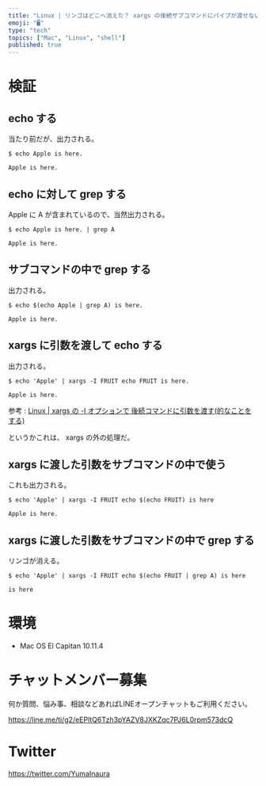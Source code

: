 ```yaml
---
title: "Linux | リンゴはどこへ消えた？ xargs の後続サブコマンドにパイプが渡せない"
emoji: "🖥"
type: "tech"
topics: ["Mac", "Linux", "shell"]
published: true
---
```


# 検証

## echo する

当たり前だが、出力される。

```shell-session
$ echo Apple is here.

Apple is here.
```

## echo に対して grep する

Apple に A が含まれているので、当然出力される。

```shell-session
$ echo Apple is here. | grep A

Apple is here. 
```

## サブコマンドの中で grep する

出力される。

```shell-session
$ echo $(echo Apple | grep A) is here.

Apple is here.
```

## xargs に引数を渡して echo する

出力される。

```shell-session
$ echo 'Apple' | xargs -I FRUIT echo FRUIT is here.

Apple is here.
```

参考 : [Linux | xargs の -I オプションで 後続コマンドに引数を渡す(的なことをする)](http://qiita.com/YumaInaura/items/fc79ce003978596db976)



というかこれは、 xargs の外の処理だ。

## xargs に渡した引数をサブコマンドの中で使う

これも出力される。

```shell-session
$ echo 'Apple' | xargs -I FRUIT echo $(echo FRUIT) is here

Apple is here.
```

## xargs に渡した引数をサブコマンドの中で grep する

リンゴが消える。

```shell-session
$ echo 'Apple' | xargs -I FRUIT echo $(echo FRUIT | grep A) is here 

is here
```

# 環境

- Mac OS El Capitan 10.11.4








<!-- Update From Qiita API -->

# チャットメンバー募集


何か質問、悩み事、相談などあればLINEオープンチャットもご利用ください。

https://line.me/ti/g2/eEPltQ6Tzh3pYAZV8JXKZqc7PJ6L0rpm573dcQ





# Twitter


https://twitter.com/YumaInaura


<!-- Update From Qiita API -->


